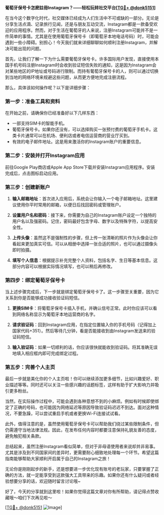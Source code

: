 **葡萄牙保号卡怎麽註冊Instagram？——轻松玩转社交平台[[TG💪+ @donk5151](https://t.me/s/donk5151)]**

在当今这个数字化时代，社交媒体已经成为人们生活中不可或缺的一部分。无论是分享生活点滴、记录旅行见闻，还是与朋友互动交流，Instagram都是一款备受欢迎的应用程序。然而，对于生活在葡萄牙的人来说，注册Instagram可能并不是一件简单的事情。尤其是在使用葡萄牙保号卡（即葡萄牙本地电话号码）时，可能会遇到一些小障碍。别担心！今天我们就来详细聊聊如何顺利注册Instagram，并解决可能出现的问题。

首先，让我们了解一下为什么需要葡萄牙保号卡。许多国际用户发现，直接使用本国手机号码注册Instagram时会收到验证短信失败的通知，这是因为Instagram会对某些地区的IP地址或号码进行限制。而持有葡萄牙保号卡的人，则可以通过切换到当地的网络环境来规避这些问题，从而更方便地完成注册流程。

那么，具体该如何操作呢？以下是详细步骤：

### 第一步：准备工具和资料

在开始之前，请确保你已经准备好以下几样东西：
- 一部支持SIM卡的智能手机。
- 葡萄牙保号卡。如果你还没有，可以选择购买一张预付费的葡萄牙手机卡。这类卡片通常可以在机场、便利店或者电信运营商的营业厅买到。
- 有效的电子邮件地址。这是用来激活你的Instagram账户的重要信息。

### 第二步：安装并打开Instagram应用

前往Google Play商店或Apple App Store下载并安装Instagram应用程序。安装完成后，点击图标启动应用。

### 第三步：创建新账户

1. **输入邮箱地址**：首次进入应用后，系统会让你输入一个电子邮箱地址。这里建议使用你平时常用的邮箱，以便日后找回密码或管理账户。
   
2. **设置用户名和密码**：接下来，你需要为自己的Instagram账户设定一个独特的用户名以及强密码。记住，密码最好包含字母、数字以及特殊字符，以提高安全性。

3. **上传头像**：虽然这不是强制性的步骤，但上传一张清晰的照片作为头像会让你看起来更加真实可信。可以从相册中选择一张合适的照片，也可以通过摄像头即时拍摄。

4. **填写个人信息**：根据提示补充完整个人资料，包括名字、生日等基本信息。这部分内容可以根据实际情况填写，也可以稍后再修改。

### 第四步：绑定葡萄牙保号卡

当上述步骤完成后，下一步就是绑定葡萄牙保号卡了。这一步骤至关重要，因为它关系到你是否能够成功接收验证码短信。

1. **更换SIM卡**：将葡萄牙保号卡插入手机，并确认信号正常。此时你应该可以看到网络名称显示为葡萄牙本地运营商的名字。

2. **请求验证码**：回到Instagram应用，在指定位置输入你的手机号码（记得加上国家代码+351）。然后等待几分钟，看是否能接收到由Instagram发送来的验证码短信。

3. **输入验证码**：如果一切顺利的话，你应该很快就能收到验证码。将其准确无误地填入相应框内即可完成绑定过程。

### 第五步：完善个人主页

最后一步就是美化你的个人主页啦！你可以继续添加更多细节，比如兴趣爱好、职业描述等等。同时还可以关注一些感兴趣的话题标签，这样有助于扩大影响力并吸引更多粉丝。

当然，在实际操作过程中，可能会遇到各种意想不到的小麻烦。例如有时候即使绑定了正确的号码，也可能因为网络延迟等原因导致验证码迟迟不到达。面对这种情况，不要急躁，可以尝试重启手机或者更换Wi-Fi连接试试看。

此外，值得注意的是，虽然使用葡萄牙保号卡可以帮助我们绕过某些限制条件，但仍需遵守当地法律法规。因此，在发布任何内容时都要注意保持礼貌友善的态度，避免触犯相关条款。

总结起来，虽然注册Instagram看似简单，但对于非母语使用者来说却并非易事。尤其是涉及到不同国家间的差异时，更需要耐心细致地处理每一个环节。希望这篇指南能够帮助大家顺利开启属于自己的Instagram之旅！

无论你是刚刚起步的新手，还是想要进一步优化现有账号的老玩家，只要掌握了正确的方法，就一定能享受到这款强大工具带来的乐趣。如果你还有什么疑问或者经验想要分享的话，欢迎随时留言讨论哦~

好了，今天的分享就到这里啦！如果你觉得这篇文章对你有所帮助，请记得点赞收藏哦～咱们下次再见啦～

[[TG💪+ @donk5151](https://t.me/s/donk5151) ![Image](https://i.postimg.cc/rwNCRYN7/Snipaste-2025-04-30-17-27-05.png)]